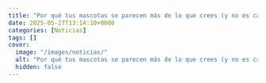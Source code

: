 ```yaml
---
title: "Por qué tus mascotas se parecen más de lo que crees (y no es casualidad)"
date: 2025-05-27T13:14:10+0000
categories: [Noticias]
tags: []
cover:
  image: "/images/noticias/"
  alt: "Por qué tus mascotas se parecen más de lo que crees (y no es casualidad)"
  hidden: false
---
```



